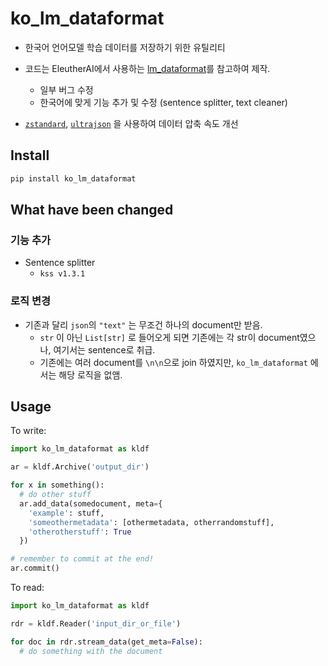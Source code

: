 # ko_lm_dataformat

- 한국어 언어모델 학습 데이터를 저장하기 위한 유틸리티
- 코드는 EleutherAI에서 사용하는 [lm_dataformat](https://github.com/leogao2/lm_dataformat)를 참고하여 제작.

  - 일부 버그 수정
  - 한국어에 맞게 기능 추가 및 수정 (sentence splitter, text cleaner)

- [`zstandard`](https://github.com/facebook/zstd), [`ultrajson`](https://github.com/ultrajson/ultrajson) 을 사용하여 데이터 압축 속도 개선

## Install

```bash
pip install ko_lm_dataformat
```

## What have been changed

### 기능 추가

- Sentence splitter
  - `kss v1.3.1`

### 로직 변경

- 기존과 달리 `json`의 `"text"` 는 무조건 하나의 document만 받음.
  - `str` 이 아닌 `List[str]` 로 들어오게 되면 기존에는 각 str이 document였으나, 여기서는 sentence로 취급.
  - 기존에는 여러 document를 `\n\n`으로 join 하였지만, `ko_lm_dataformat` 에서는 해당 로직을 없앰.

## Usage

To write:

```python
import ko_lm_dataformat as kldf

ar = kldf.Archive('output_dir')

for x in something():
  # do other stuff
  ar.add_data(somedocument, meta={
    'example': stuff,
    'someothermetadata': [othermetadata, otherrandomstuff],
    'otherotherstuff': True
  })

# remember to commit at the end!
ar.commit()
```

To read:

```python
import ko_lm_dataformat as kldf

rdr = kldf.Reader('input_dir_or_file')

for doc in rdr.stream_data(get_meta=False):
  # do something with the document
```
